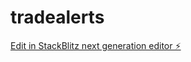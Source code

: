 # tradealerts

[Edit in StackBlitz next generation editor ⚡️](https://stackblitz.com/~/github.com/yodafx/tradealerts)